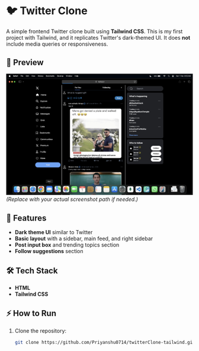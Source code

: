 # 🐦 Twitter Clone

A simple frontend Twitter clone built using **Tailwind CSS**. This is my first project with Tailwind, and it replicates Twitter's dark-themed UI. It does **not** include media queries or responsiveness.

## 📸 Preview  
![Twitter Clone Preview](./tailwindhomepage.png)  
*(Replace with your actual screenshot path if needed.)*

## 🚀 Features
- **Dark theme UI** similar to Twitter  
- **Basic layout** with a sidebar, main feed, and right sidebar  
- **Post input box** and trending topics section  
- **Follow suggestions** section  

## 🛠️ Tech Stack
- **HTML**  
- **Tailwind CSS**  

## ⚡ How to Run
1. Clone the repository:  
   ```bash
   git clone https://github.com/Priyanshu0714/twitterClone-tailwind.git
